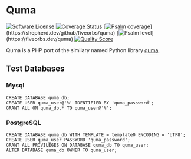 Quma
====

[![Software License](https://img.shields.io/badge/license-MIT-brightgreen.svg)](LICENSE.md)
[![Coverage Status](https://img.shields.io/scrutinizer/coverage/g/fiveorbs/quma.svg)](https://scrutinizer-ci.com/g/fiveorbs/quma/code-structure)
[![Psalm coverage](https://shepherd.dev/github/fiveorbs/quma/coverage.svg?)](https://shepherd.dev/github/fiveorbs/quma)
[![Psalm level](https://shepherd.dev/github/fiveorbs/quma/level.svg?)](https://fiveorbs.dev/quma)
[![Quality Score](https://img.shields.io/scrutinizer/g/fiveorbs/quma.svg)](https://scrutinizer-ci.com/g/fiveorbs/quma)

Quma is a PHP port of the similary named Python library [quma](https://quma.readthedocs.io).

## Test Databases

### Mysql

    CREATE DATABASE quma_db;
    CREATE USER quma_user@'%' IDENTIFIED BY 'quma_password';
    GRANT ALL ON quma_db.* TO quma_user@'%';

### PostgreSQL

    CREATE DATABASE quma_db WITH TEMPLATE = template0 ENCODING = 'UTF8';
    CREATE USER quma_user PASSWORD 'quma_password';
    GRANT ALL PRIVILEGES ON DATABASE quma_db TO quma_user;
    ALTER DATABASE quma_db OWNER TO quma_user;
